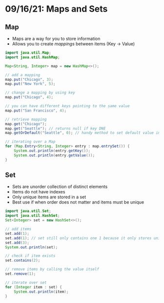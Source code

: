 # 09/16/21: Maps and Sets

## Map
- Maps are a way for you to store information
- Allows you to create *mappings* between items (Key -> Value)

```java
import java.util.Map;
import java.util.HashMap;

Map<String, Integer> map = new HashMap<>();

// add a mapping 
map.put("Chicago", 3);
map.put("New York", 5);

// change a mapping by using key
map.put("Chicago", 4);

// you can have different keys pointing to the same value
map.put("San Francisco", 4);

// retrieve mapping
map.get("Chicago");
map.get("Seattle"); // returns null if key DNE
map.getOrDefault("Seattle", 0); // handy method to set default value in the case of null

// iterating over a Map
for (Map.Entry<String, Integer> entry : map.entrySet()) {
    System.out.println(entry.getKey());
    System.out.println(entry.getValue());
}
```
## Set
- Sets are unorder collection of distinct elements
- Items do not have indexes
- Only unique items are stored in a set
- Best use if when order does not matter and items must be unique

```java
import java.util.Set;
import java.util.HashSet;
Set<Integer> set = new HashSet<>();

// add items
set.add(1);
set.add(1); // set still only contains one 1 because it only stores unique valuesSo peSooo
set.add(3);
System.out.println(set);

// check if item exists
set.contains(2);

// remove items by calling the value itself
set.remove(1); 

// iterate over set
for (Integer item : set) {
    System.out.println(item);
}
```